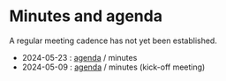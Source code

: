 # Minutes and agenda

A regular meeting cadence has not yet been established.

* 2024-05-23 : [agenda](2024-05-23/agenda.md) / minutes 
* 2024-05-09 : [agenda](2024-05-09/agenda.md) / minutes (kick-off meeting)
  